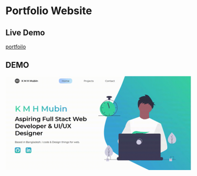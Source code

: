 # Portfolio Website

## Live Demo

[portfoilo](https://clever-haibt-7004a0.netlify.app)

## DEMO

![Demo](https://github.com/kmhmubin/Web-Dev-Projects/blob/main/Portfolio/portfolio.gif)

